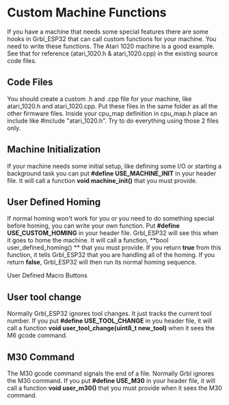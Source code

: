 # Custom Machine Functions

If you have a machine that needs some special features there are some hooks in Grbl_ESP32 that can call custom functions for your machine. You need to write these functions. The Atari 1020 machine is a good example. See that for reference (atari_1020.h & atari_1020.cpp) in the existing source code files.

## Code Files

You should create a custom .h and .cpp file for your machine, like atari_1020.h and atari_1020.cpp. Put these files in the same folder as all the other firmware files. Inside your cpu_map definition in cpu_map.h place an include like #include "atari_1020.h". Try to do everything using those 2 files only.  

## Machine Initialization

If your machine needs some initial setup, like defining some I/O or starting a background task you can put **#define USE_MACHINE_INIT** in your header file. It will call a function **void machine_init()** that you must provide.

## User Defined Homing

If normal homing won't work for you or you need to do something special before homing, you can write your own function. Put **#define USE_CUSTOM_HOMING** in your header file. Grbl_ESP32 will see this when it goes to home the machine. It will call a function, **bool user_defined_homing() ** that you must provide. If you return **true** from this function, it tells Grbl_ESP32 that you are handling all of the homing. If you return **false**, Grbl_ESP32 will then run its normal homing sequence.

User Defined Macro Buttons



## User tool change

Normally Grbl_ESP32 ignores tool changes. It just tracks the current tool number. If you put **#define USE_TOOL_CHANGE** in you header file, it will call a function **void user_tool_change(uint8_t new_tool)** when it sees the M6 gcode command.

## M30 Command

The M30 gcode command signals the end of a file. Normally Grbl ignores the M30 command. If you put **#define USE_M30** in your header file, it will call a function **void user_m30()** that you must provide when it sees the M30 command.